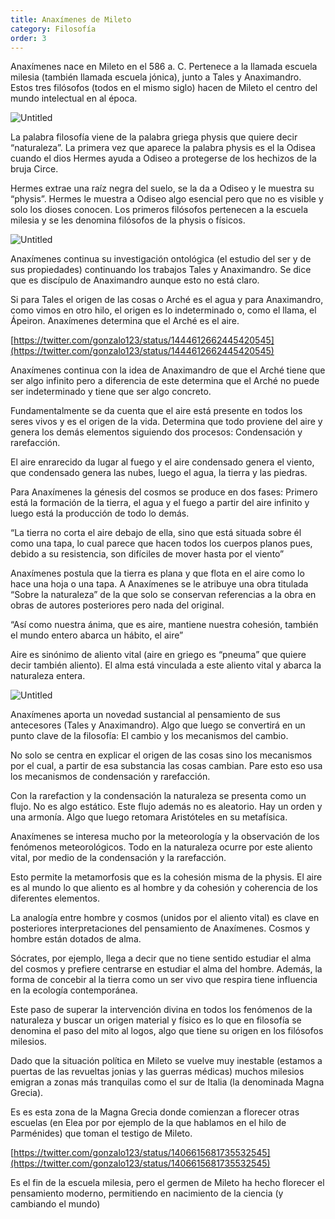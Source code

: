```yaml
---
title: Anaxímenes de Mileto
category: Filosofía
order: 3
--- 
```


Anaxímenes nace en Mileto en el 586 a. C. Pertenece a la llamada escuela milesia (también llamada escuela jónica), junto a Tales y Anaximandro. Estos tres filósofos (todos en el mismo siglo) hacen de Mileto el centro del mundo intelectual en al época.

![Untitled]({{site.baseurl}}/images/Anaximenes%20de%20Mileto%208bf00aae25004bbe90232527269241e1/Untitled.png)

La palabra filosofía viene de la palabra griega physis que quiere decir “naturaleza”. La primera vez que aparece la palabra physis es el la Odisea cuando el dios Hermes ayuda a Odiseo a protegerse de los hechizos de la bruja Circe. 

Hermes extrae una raíz negra del suelo, se la da a Odiseo y le muestra su “physis”. Hermes le muestra a Odiseo algo esencial pero que no es visible y solo los dioses conocen. Los primeros filósofos pertenecen a la escuela milesia y se les denomina filósofos de la physis o físicos. 

![Untitled]({{site.baseurl}}/images/Anaximenes%20de%20Mileto%208bf00aae25004bbe90232527269241e1/Untitled%201.png)

Anaxímenes continua su investigación ontológica (el estudio del ser y de sus propiedades) continuando los trabajos Tales y Anaximandro. Se dice que es discípulo de Anaximandro aunque esto no está claro. 

Si para Tales el origen de las cosas o Arché es el agua y para Anaximandro, como vimos en otro hilo, el origen es lo indeterminado o, como el llama, el Ápeiron. Anaxímenes determina que el Arché es el aire. 

[https://twitter.com/gonzalo123/status/1444612662445420545](https://twitter.com/gonzalo123/status/1444612662445420545)

Anaxímenes continua con la idea de Anaximandro de que el Arché tiene que ser algo infinito pero a diferencia de este determina que el Arché no puede ser indeterminado y tiene que ser algo concreto.

Fundamentalmente se da cuenta que el aire está presente en todos los seres vivos y es el origen de la vida. Determina que todo proviene del aire y genera los demás elementos siguiendo dos procesos: Condensación y rarefacción.

El aire enrarecido da lugar al fuego y el aire condensado genera el viento, que condensado genera las nubes, luego el agua, la tierra y las piedras. 

Para Anaxímenes la génesis del cosmos se produce en dos fases: Primero está la formación de la tierra, el agua y el fuego a partir del aire infinito y luego está la producción de todo lo demás. 

“La tierra no corta el aire debajo de ella, sino que está situada sobre él como una tapa, lo cual parece que hacen todos los cuerpos planos pues, debido a su resistencia, son difíciles de mover hasta por el viento”

Anaxímenes postula que la tierra es plana y que flota en el aire como lo hace una hoja o una tapa. A Anaxímenes se le atribuye una obra titulada “Sobre la naturaleza” de la que solo se conservan referencias a la obra en obras de autores posteriores pero nada del original.

“Así como nuestra ánima, que es aire, mantiene nuestra cohesión, también el mundo entero abarca un hábito, el aire”

Aire es sinónimo de aliento vital (aire en griego es “pneuma” que quiere decir también aliento). El alma está vinculada a este aliento vital y abarca la naturaleza entera. 

![Untitled]({{site.baseurl}}/images/Anaximenes%20de%20Mileto%208bf00aae25004bbe90232527269241e1/Untitled%202.png)

Anaxímenes aporta un novedad sustancial al pensamiento de sus antecesores (Tales y Anaximandro). Algo que luego se convertirá en un punto clave de la filosofía: El cambio y los mecanismos del cambio. 

No solo se centra en explicar el origen de las cosas sino los mecanismos por el cual, a partir de esa substancia las cosas cambian. Pare esto eso usa los mecanismos de condensación y rarefacción.

Con la rarefaction y la condensación la naturaleza se presenta como un flujo. No es algo estático. Este flujo además no es aleatorio. Hay un orden y una armonía. Algo que luego retomara Aristóteles en su metafísica.

Anaxímenes se interesa mucho por la meteorología y la observación de los fenómenos meteorológicos. Todo en la naturaleza ocurre por este aliento vital, por medio de la condensación y la rarefacción. 

Esto permite la metamorfosis que es la cohesión misma de la physis. El aire es al mundo lo que aliento es al hombre y da cohesión y coherencia de los diferentes elementos.

La analogía entre hombre y cosmos (unidos por el aliento vital) es clave en posteriores interpretaciones del pensamiento de Anaxímenes. Cosmos y hombre están dotados de alma.

Sócrates, por ejemplo, llega a decir que no tiene sentido estudiar el alma del cosmos y prefiere centrarse en estudiar el alma del hombre. Además, la forma de concebir al la tierra como un ser vivo que respira tiene influencia en la ecología contemporánea.

Este paso de superar la intervención divina en todos los fenómenos de la naturaleza y buscar un origen material y físico es lo que en filosofía se denomina el paso del mito al logos, algo que tiene su origen en los filósofos milesios.

Dado que la situación política en Mileto se vuelve muy inestable (estamos a puertas de las revueltas jonias y las guerras médicas) muchos milesios emigran a zonas más tranquilas como el sur de Italia (la denominada Magna Grecia).

Es es esta zona de la Magna Grecia donde comienzan a florecer otras escuelas (en Elea por por ejemplo de la que hablamos en el hilo de Parménides) que toman el testigo de Mileto.

[https://twitter.com/gonzalo123/status/1406615681735532545](https://twitter.com/gonzalo123/status/1406615681735532545)

Es el fin de la escuela milesia, pero el germen de Mileto ha hecho florecer el pensamiento moderno, permitiendo en nacimiento de la ciencia (y cambiando el mundo)
